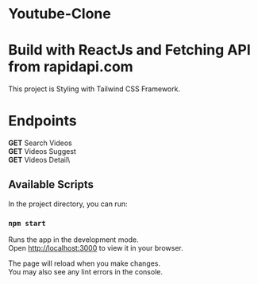 # Youtube-Clone
# Build with ReactJs and Fetching API from rapidapi.com

This project is Styling with Tailwind CSS Framework.

# Endpoints
**GET** Search Videos\
__GET__ Videos Suggest\
__GET__ Videos Detail\

## Available Scripts

In the project directory, you can run:

### `npm start`

Runs the app in the development mode.\
Open [http://localhost:3000](http://localhost:3000) to view it in your browser.

The page will reload when you make changes.\
You may also see any lint errors in the console.
